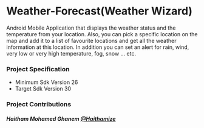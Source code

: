 # Weather-Forecast(Weather Wizard)


Android Mobile Application that displays the weather status and the temperature
from your location. Also, you can pick a specific location on the map and add it to a
list of favourite locations and get all the weather information at this location. In
addition you can set an alert for rain, wind, very low or very high temperature, fog,
snow ... etc.

### Project Specification

- Minimum Sdk Version 26
- Target Sdk Version 30

### Project Contributions

##### Haitham Mohamed Ghanem [@Haithamize](https://github.com/Haithamize)
